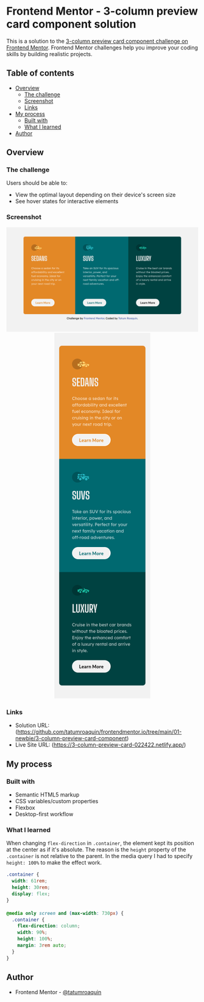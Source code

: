 # Frontend Mentor - 3-column preview card component solution

This is a solution to the [3-column preview card component challenge on Frontend Mentor](https://www.frontendmentor.io/challenges/3column-preview-card-component-pH92eAR2-). Frontend Mentor challenges help you improve your coding skills by building realistic projects.

## Table of contents

- [Overview](#overview)
  - [The challenge](#the-challenge)
  - [Screenshot](#screenshot)
  - [Links](#links)
- [My process](#my-process)
  - [Built with](#built-with)
  - [What I learned](#what-i-learned)
- [Author](#author)

## Overview

### The challenge

Users should be able to:

- View the optimal layout depending on their device's screen size
- See hover states for interactive elements

### Screenshot

<div align="center">
    <img src="./screenshots/desktop.png" alt="3 column preview card component desktop screenshot">
    <img width="50%" src="./screenshots/mobile.png" alt="3 column preview card component mobile screenshot">
</div>

### Links

- Solution URL: (https://github.com/tatumroaquin/frontendmentor.io/tree/main/01-newbie/3-column-preview-card-component)
- Live Site URL: (https://3-column-preview-card-022422.netlify.app/)

## My process

### Built with

- Semantic HTML5 markup
- CSS variables/custom properties
- Flexbox
- Desktop-first workflow

### What I learned

When changing `flex-direction` in `.container`, the element kept its position at the center as if it's absolute. The reason is the `height` property of the `.container` is not relative to the parent. In the media query I had to specify `height: 100%` to make the effect work.

```css
.container {
  width: 61rem;
  height: 30rem;
  display: flex;
}

@media only screen and (max-width: 730px) {
  .container {
    flex-direction: column;
    width: 90%;
    height: 100%;
    margin: 3rem auto;
  }
}
```

## Author

- Frontend Mentor - [@tatumroaquin](https://www.frontendmentor.io/profile/tatumroaquin)
